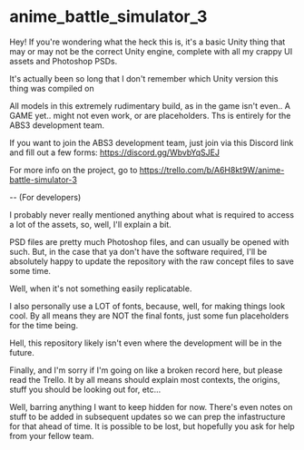 # anime_battle_simulator_3

Hey! If you're wondering what the heck this is, it's a basic Unity thing that may or may not be the correct Unity engine, complete with all my crappy UI assets and Photoshop PSDs.

It's actually been so long that I don't remember which Unity version this thing was compiled on

All models in this extremely rudimentary build, as in the game isn't even.. A GAME yet.. might not even work, or are placeholders. Ths is entirely for the ABS3 development team.

If you want to join the ABS3 development team, just join via this Discord link and fill out a few forms:
https://discord.gg/WbvbYqSJEJ

For more info on the project, go to https://trello.com/b/A6H8kt9W/anime-battle-simulator-3


--
(For developers)

I probably never really mentioned anything about what is required to access a lot of the assets, so, well, I'll explain a bit.

PSD files are pretty much Photoshop files, and can usually be opened with such. But, in the case that ya don't have the software required, I'll be absolutely happy to update the repository with the raw concept files to save some time.

Well, when it's not something easily replicatable.

I also personally use a LOT of fonts, because, well, for making things look cool. By all means they are NOT the final fonts, just some fun placeholders for the time being.

Hell, this repository likely isn't even where the development will be in the future.

Finally, and I'm sorry if I'm going on like a broken record here, but please read the Trello. It by all means should explain most contexts, the origins, stuff you should be looking out for, etc...

Well, barring anything I want to keep hidden for now. There's even notes on stuff to be added in subsequent updates so we can prep the infastructure for that ahead of time. It is possible to be lost, but hopefully you ask for help from your fellow team.
